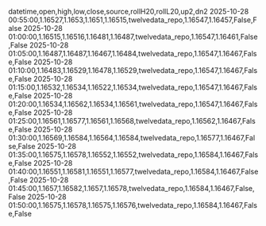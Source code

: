 datetime,open,high,low,close,source,rollH20,rollL20,up2,dn2
2025-10-28 00:55:00,1.16527,1.1653,1.1651,1.16515,twelvedata_repo,1.16547,1.16457,False,False
2025-10-28 01:00:00,1.16515,1.16516,1.16481,1.16487,twelvedata_repo,1.16547,1.16461,False,False
2025-10-28 01:05:00,1.16487,1.16487,1.16467,1.16484,twelvedata_repo,1.16547,1.16467,False,False
2025-10-28 01:10:00,1.16483,1.16529,1.16478,1.16529,twelvedata_repo,1.16547,1.16467,False,False
2025-10-28 01:15:00,1.16532,1.16534,1.16522,1.16534,twelvedata_repo,1.16547,1.16467,False,False
2025-10-28 01:20:00,1.16534,1.16562,1.16534,1.16561,twelvedata_repo,1.16547,1.16467,False,False
2025-10-28 01:25:00,1.16561,1.16577,1.16561,1.16568,twelvedata_repo,1.16562,1.16467,False,False
2025-10-28 01:30:00,1.16569,1.16584,1.16564,1.16584,twelvedata_repo,1.16577,1.16467,False,False
2025-10-28 01:35:00,1.16575,1.16578,1.16552,1.16552,twelvedata_repo,1.16584,1.16467,False,False
2025-10-28 01:40:00,1.16551,1.16581,1.16551,1.16577,twelvedata_repo,1.16584,1.16467,False,False
2025-10-28 01:45:00,1.1657,1.16582,1.1657,1.16578,twelvedata_repo,1.16584,1.16467,False,False
2025-10-28 01:50:00,1.16575,1.16578,1.16575,1.16576,twelvedata_repo,1.16584,1.16467,False,False
